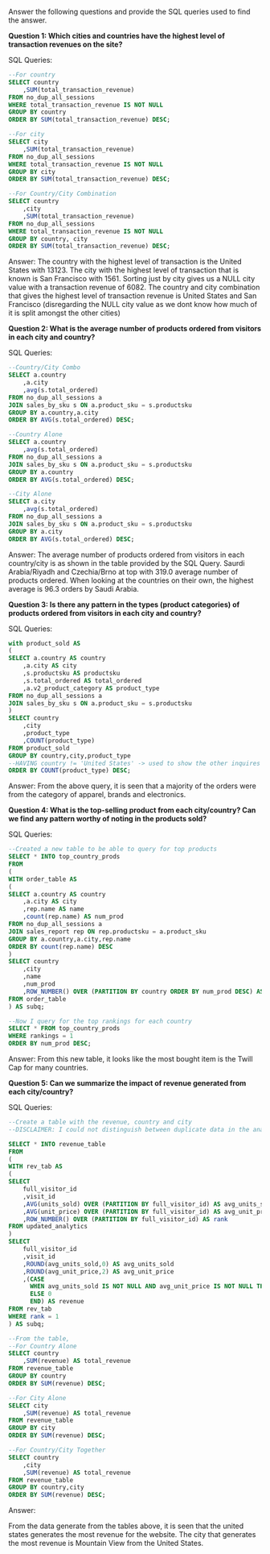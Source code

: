 Answer the following questions and provide the SQL queries used to find the answer.

    
**Question 1: Which cities and countries have the highest level of transaction revenues on the site?**


SQL Queries:
```sql
--For country
SELECT country
	,SUM(total_transaction_revenue)
FROM no_dup_all_sessions
WHERE total_transaction_revenue IS NOT NULL 
GROUP BY country
ORDER BY SUM(total_transaction_revenue) DESC;

--For city
SELECT city
	,SUM(total_transaction_revenue)
FROM no_dup_all_sessions
WHERE total_transaction_revenue IS NOT NULL 
GROUP BY city
ORDER BY SUM(total_transaction_revenue) DESC;

--For Country/City Combination
SELECT country
    ,city
	,SUM(total_transaction_revenue)
FROM no_dup_all_sessions
WHERE total_transaction_revenue IS NOT NULL 
GROUP BY country, city
ORDER BY SUM(total_transaction_revenue) DESC;
```

Answer:
The country with the highest level of transaction is the United States with 13123. 
The city with the highest level of transaction that is known is San Francisco with 1561. Sorting just by city gives us a NULL city value with a transaction revenue of 6082. The country and city combination that gives the highest level of transaction revenue is United States and San Francisco (disregarding the NULL city value as we dont know how much of it is split amongst the other cities)


**Question 2: What is the average number of products ordered from visitors in each city and country?**


SQL Queries:
```sql
--Country/City Combo
SELECT a.country
	,a.city
	,avg(s.total_ordered) 
FROM no_dup_all_sessions a
JOIN sales_by_sku s ON a.product_sku = s.productsku
GROUP BY a.country,a.city
ORDER BY AVG(s.total_ordered) DESC;

--Country Alone
SELECT a.country
	,avg(s.total_ordered) 
FROM no_dup_all_sessions a
JOIN sales_by_sku s ON a.product_sku = s.productsku
GROUP BY a.country
ORDER BY AVG(s.total_ordered) DESC;

--City Alone 
SELECT a.city
	,avg(s.total_ordered) 
FROM no_dup_all_sessions a
JOIN sales_by_sku s ON a.product_sku = s.productsku
GROUP BY a.city
ORDER BY AVG(s.total_ordered) DESC;
```

Answer:
The average number of products ordered from visitors in each country/city is as shown in the table provided by the SQL Query. Saurdi Arabia/Riyadh and Czechia/Brno at top with 319.0 average number of products ordered. When looking at the countries on their own, the highest average is 96.3 orders by Saudi Arabia. 


**Question 3: Is there any pattern in the types (product categories) of products ordered from visitors in each city and country?**


SQL Queries:
```sql
with product_sold AS 
(
SELECT a.country AS country
	,a.city AS city
	,s.productsku AS productsku
	,s.total_ordered AS total_ordered
	,a.v2_product_category AS product_type
FROM no_dup_all_sessions a
JOIN sales_by_sku s ON a.product_sku = s.productsku
)
SELECT country
	,city
	,product_type
	,COUNT(product_type)
FROM product_sold
GROUP BY country,city,product_type 
--HAVING country != 'United States' -> used to show the other inquires as US dominated the query.
ORDER BY COUNT(product_type) DESC;
```


Answer:
From the above query, it is seen that a majority of the orders were from the category of apparel, brands and electronics. 




**Question 4: What is the top-selling product from each city/country? Can we find any pattern worthy of noting in the products sold?**


SQL Queries:

```sql
--Created a new table to be able to query for top products
SELECT * INTO top_country_prods
FROM 
(
WITH order_table AS
(
SELECT a.country AS country
	,a.city AS city
	,rep.name AS name
	,count(rep.name) AS num_prod
FROM no_dup_all_sessions a
JOIN sales_report rep ON rep.productsku = a.product_sku
GROUP BY a.country,a.city,rep.name
ORDER BY count(rep.name) DESC
)
SELECT country
	,city
	,name
	,num_prod
	,ROW_NUMBER() OVER (PARTITION BY country ORDER BY num_prod DESC) AS rankings
FROM order_table
) AS subq;

--Now I query for the top rankings for each country
SELECT * FROM top_country_prods
WHERE rankings = 1 
ORDER BY num_prod DESC;

```
Answer:
From this new table, it looks like the most bought item is the Twill Cap for many countries. 

**Question 5: Can we summarize the impact of revenue generated from each city/country?**

SQL Queries:
```sql
--Create a table with the revenue, country and city
--DISCLAIMER: I could not distinguish between duplicate data in the analytics table, so I used the full_visitor_id as my primary key and took the average of the products sold and price to calculate the revenue

SELECT * INTO revenue_table
FROM 
(
WITH rev_tab AS
(
SELECT 
	full_visitor_id
	,visit_id
	,AVG(units_sold) OVER (PARTITION BY full_visitor_id) AS avg_units_sold
	,AVG(unit_price) OVER (PARTITION BY full_visitor_id) AS avg_unit_price
	,ROW_NUMBER() OVER (PARTITION BY full_visitor_id) AS rank
FROM updated_analytics
)
SELECT 
	full_visitor_id
	,visit_id
	,ROUND(avg_units_sold,0) AS avg_units_sold
	,ROUND(avg_unit_price,2) AS avg_unit_price
	,(CASE
	  WHEN avg_units_sold IS NOT NULL AND avg_unit_price IS NOT NULL THEN ROUND(avg_units_sold * avg_unit_price,2) 
	  ELSE 0
	  END) AS revenue
FROM rev_tab 
WHERE rank = 1
) AS subq;

--From the table, 
--For Country Alone
SELECT country
	,SUM(revenue) AS total_revenue
FROM revenue_table 
GROUP BY country
ORDER BY SUM(revenue) DESC;

--For City Alone
SELECT city
	,SUM(revenue) AS total_revenue
FROM revenue_table 
GROUP BY city
ORDER BY SUM(revenue) DESC;

--For Country/City Together
SELECT country
	,city
	,SUM(revenue) AS total_revenue
FROM revenue_table 
GROUP BY country,city
ORDER BY SUM(revenue) DESC;
```


Answer:

From the data generate from the tables above, it is seen that the united states generates the most revenue for the website. The city that generates the most revenue is Mountain View from the United States. 





